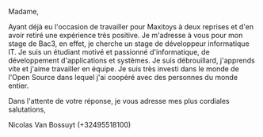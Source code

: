 Madame, 

Ayant déjà eu l'occasion de travailler pour Maxitoys à deux reprises et d'en avoir retiré une expérience très positive.
Je m'adresse à vous pour mon stage de Bac3, en effet, je cherche un stage de développeur informatique IT.
Je suis un étudiant motivé et passionné d'informatique, de développement d'applications et systèmes.
Je suis débrouillard, j'apprends vite et j'aime travailler en équipe.
Je suis très investi dans le monde de l'Open Source dans lequel j'ai coopéré avec des personnes du monde entier.

Dans l'attente de votre réponse, je vous adresse mes plus cordiales salutations,

Nicolas Van Bossuyt
(+32495518100)
